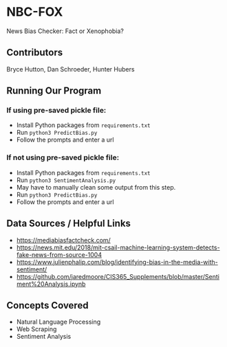 # NBC-FOX
News Bias Checker: Fact or Xenophobia?

## Contributors

Bryce Hutton, Dan Schroeder, Hunter Hubers

## Running Our Program

### If using pre-saved pickle file:

- Install Python packages from `requirements.txt`
- Run `python3 PredictBias.py`
- Follow the prompts and enter a url

### If not using pre-saved pickle file:

- Install Python packages from `requirements.txt`
- Run `python3 SentimentAnalysis.py`
 - May have to manually clean some output from this step.
- Run `python3 PredictBias.py`
- Follow the prompts and enter a url

## Data Sources / Helpful Links

- https://mediabiasfactcheck.com/
- https://news.mit.edu/2018/mit-csail-machine-learning-system-detects-fake-news-from-source-1004
- https://www.julienphalip.com/blog/identifying-bias-in-the-media-with-sentiment/
- https://github.com/jaredmoore/CIS365_Supplements/blob/master/Sentiment%20Analysis.ipynb

## Concepts Covered

- Natural Language Processing
- Web Scraping
- Sentiment Analysis
